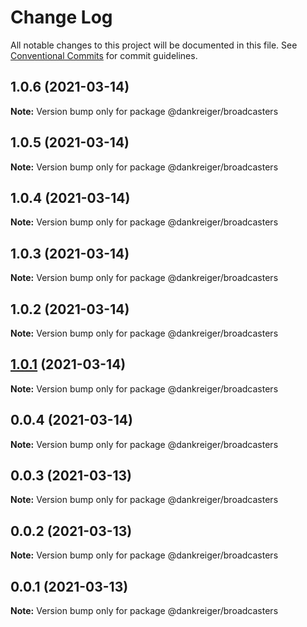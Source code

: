 # Change Log

All notable changes to this project will be documented in this file.
See [Conventional Commits](https://conventionalcommits.org) for commit guidelines.

## 1.0.6 (2021-03-14)

**Note:** Version bump only for package @dankreiger/broadcasters





## 1.0.5 (2021-03-14)

**Note:** Version bump only for package @dankreiger/broadcasters





## 1.0.4 (2021-03-14)

**Note:** Version bump only for package @dankreiger/broadcasters





## 1.0.3 (2021-03-14)

**Note:** Version bump only for package @dankreiger/broadcasters





## 1.0.2 (2021-03-14)

**Note:** Version bump only for package @dankreiger/broadcasters





## [1.0.1](https://github.com/dankreiger/puppy-callbacks/compare/v0.0.4...v1.0.1) (2021-03-14)

**Note:** Version bump only for package @dankreiger/broadcasters





## 0.0.4 (2021-03-14)

**Note:** Version bump only for package @dankreiger/broadcasters





## 0.0.3 (2021-03-13)

**Note:** Version bump only for package @dankreiger/broadcasters





## 0.0.2 (2021-03-13)

**Note:** Version bump only for package @dankreiger/broadcasters





## 0.0.1 (2021-03-13)

**Note:** Version bump only for package @dankreiger/broadcasters
